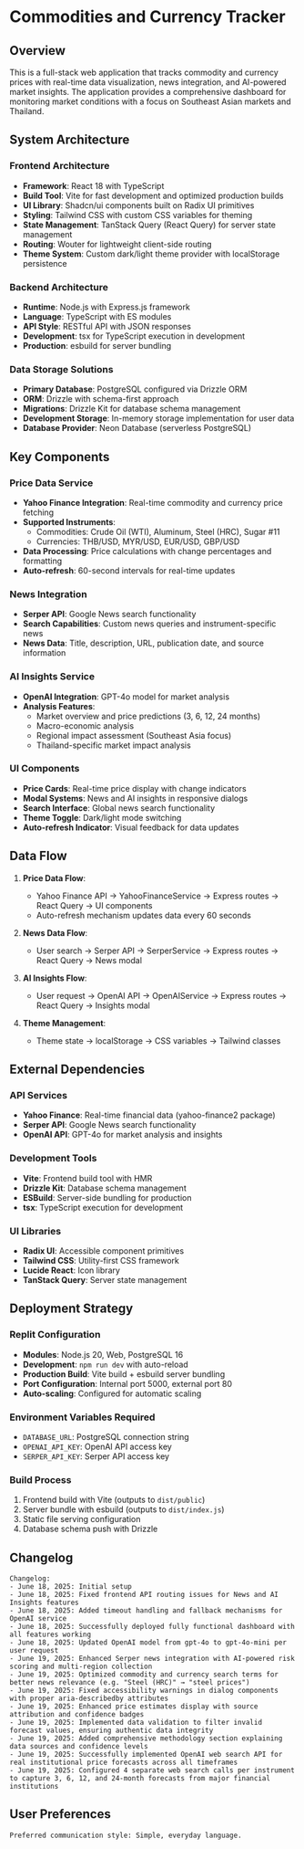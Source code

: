 # Commodities and Currency Tracker

## Overview

This is a full-stack web application that tracks commodity and currency prices with real-time data visualization, news integration, and AI-powered market insights. The application provides a comprehensive dashboard for monitoring market conditions with a focus on Southeast Asian markets and Thailand.

## System Architecture

### Frontend Architecture
- **Framework**: React 18 with TypeScript
- **Build Tool**: Vite for fast development and optimized production builds
- **UI Library**: Shadcn/ui components built on Radix UI primitives
- **Styling**: Tailwind CSS with custom CSS variables for theming
- **State Management**: TanStack Query (React Query) for server state management
- **Routing**: Wouter for lightweight client-side routing
- **Theme System**: Custom dark/light theme provider with localStorage persistence

### Backend Architecture
- **Runtime**: Node.js with Express.js framework
- **Language**: TypeScript with ES modules
- **API Style**: RESTful API with JSON responses
- **Development**: tsx for TypeScript execution in development
- **Production**: esbuild for server bundling

### Data Storage Solutions
- **Primary Database**: PostgreSQL configured via Drizzle ORM
- **ORM**: Drizzle with schema-first approach
- **Migrations**: Drizzle Kit for database schema management
- **Development Storage**: In-memory storage implementation for user data
- **Database Provider**: Neon Database (serverless PostgreSQL)

## Key Components

### Price Data Service
- **Yahoo Finance Integration**: Real-time commodity and currency price fetching
- **Supported Instruments**:
  - Commodities: Crude Oil (WTI), Aluminum, Steel (HRC), Sugar #11
  - Currencies: THB/USD, MYR/USD, EUR/USD, GBP/USD
- **Data Processing**: Price calculations with change percentages and formatting
- **Auto-refresh**: 60-second intervals for real-time updates

### News Integration
- **Serper API**: Google News search functionality
- **Search Capabilities**: Custom news queries and instrument-specific news
- **News Data**: Title, description, URL, publication date, and source information

### AI Insights Service
- **OpenAI Integration**: GPT-4o model for market analysis
- **Analysis Features**:
  - Market overview and price predictions (3, 6, 12, 24 months)
  - Macro-economic analysis
  - Regional impact assessment (Southeast Asia focus)
  - Thailand-specific market impact analysis

### UI Components
- **Price Cards**: Real-time price display with change indicators
- **Modal Systems**: News and AI insights in responsive dialogs
- **Search Interface**: Global news search functionality
- **Theme Toggle**: Dark/light mode switching
- **Auto-refresh Indicator**: Visual feedback for data updates

## Data Flow

1. **Price Data Flow**:
   - Yahoo Finance API → YahooFinanceService → Express routes → React Query → UI components
   - Auto-refresh mechanism updates data every 60 seconds

2. **News Data Flow**:
   - User search → Serper API → SerperService → Express routes → React Query → News modal

3. **AI Insights Flow**:
   - User request → OpenAI API → OpenAIService → Express routes → React Query → Insights modal

4. **Theme Management**:
   - Theme state → localStorage → CSS variables → Tailwind classes

## External Dependencies

### API Services
- **Yahoo Finance**: Real-time financial data (yahoo-finance2 package)
- **Serper API**: Google News search functionality
- **OpenAI API**: GPT-4o for market analysis and insights

### Development Tools
- **Vite**: Frontend build tool with HMR
- **Drizzle Kit**: Database schema management
- **ESBuild**: Server-side bundling for production
- **tsx**: TypeScript execution for development

### UI Libraries
- **Radix UI**: Accessible component primitives
- **Tailwind CSS**: Utility-first CSS framework
- **Lucide React**: Icon library
- **TanStack Query**: Server state management

## Deployment Strategy

### Replit Configuration
- **Modules**: Node.js 20, Web, PostgreSQL 16
- **Development**: `npm run dev` with auto-reload
- **Production Build**: Vite build + esbuild server bundling
- **Port Configuration**: Internal port 5000, external port 80
- **Auto-scaling**: Configured for automatic scaling

### Environment Variables Required
- `DATABASE_URL`: PostgreSQL connection string
- `OPENAI_API_KEY`: OpenAI API access key
- `SERPER_API_KEY`: Serper API access key

### Build Process
1. Frontend build with Vite (outputs to `dist/public`)
2. Server bundle with esbuild (outputs to `dist/index.js`)
3. Static file serving configuration
4. Database schema push with Drizzle

## Changelog

```
Changelog:
- June 18, 2025: Initial setup
- June 18, 2025: Fixed frontend API routing issues for News and AI Insights features
- June 18, 2025: Added timeout handling and fallback mechanisms for OpenAI service
- June 18, 2025: Successfully deployed fully functional dashboard with all features working
- June 18, 2025: Updated OpenAI model from gpt-4o to gpt-4o-mini per user request
- June 19, 2025: Enhanced Serper news integration with AI-powered risk scoring and multi-region collection
- June 19, 2025: Optimized commodity and currency search terms for better news relevance (e.g. "Steel (HRC)" → "steel prices")
- June 19, 2025: Fixed accessibility warnings in dialog components with proper aria-describedby attributes
- June 19, 2025: Enhanced price estimates display with source attribution and confidence badges
- June 19, 2025: Implemented data validation to filter invalid forecast values, ensuring authentic data integrity
- June 19, 2025: Added comprehensive methodology section explaining data sources and confidence levels
- June 19, 2025: Successfully implemented OpenAI web search API for real institutional price forecasts across all timeframes
- June 19, 2025: Configured 4 separate web search calls per instrument to capture 3, 6, 12, and 24-month forecasts from major financial institutions
```

## User Preferences

```
Preferred communication style: Simple, everyday language.
```